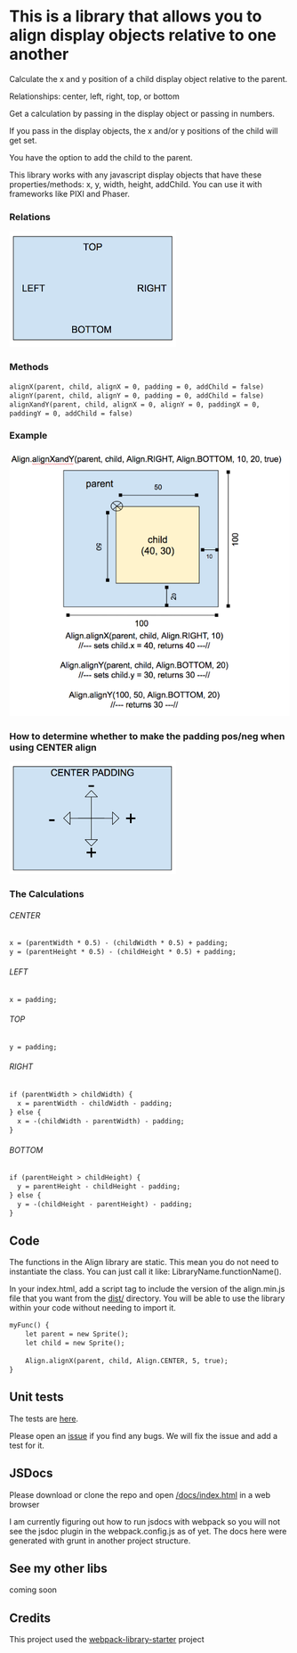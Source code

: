 # This is a library that allows you to align display objects relative to one another
Calculate the x and y position of a child display object relative to the parent. 

Relationships: center, left, right, top, or bottom 

Get a calculation by passing in the display object or passing in numbers. 

If you pass in the display objects, the x and/or y positions of the child will get set. 

You have the option to add the child to the parent.
   
This library works with any javascript display objects that have these properties/methods: x, y, width, height, addChild. You can use it with frameworks like PIXI and Phaser.

### Relations
![Consts](/assets/consts.png)

### Methods
    alignX(parent, child, alignX = 0, padding = 0, addChild = false)
    alignY(parent, child, alignY = 0, padding = 0, addChild = false)
    alignXandY(parent, child, alignX = 0, alignY = 0, paddingX = 0, paddingY = 0, addChild = false)


### Example
![Example](/assets/example.png)

### How to determine whether to make the padding pos/neg when using CENTER align
![Center Padding](/assets/center-padding.png)

### The Calculations
###### CENTER
    x = (parentWidth * 0.5) - (childWidth * 0.5) + padding;
    y = (parentHeight * 0.5) - (childHeight * 0.5) + padding;
###### LEFT
    x = padding;
###### TOP
    y = padding;
###### RIGHT
    if (parentWidth > childWidth) {
      x = parentWidth - childWidth - padding;
    } else {
      x = -(childWidth - parentWidth) - padding;
    }
###### BOTTOM
    if (parentHeight > childHeight) {
      y = parentHeight - childHeight - padding;
    } else {
      y = -(childHeight - parentHeight) - padding;
    }
        
## Code

The functions in the Align library are static. This mean you do not need to instantiate the class. You can just call it like: LibraryName.functionName().

In your index.html, add a script tag to include the version of the align.min.js file that you want from the [dist/](/dist) directory. You will be able to use the library within your code without needing to import it.

    myFunc() {
        let parent = new Sprite();
        let child = new Sprite();

        Align.alignX(parent, child, Align.CENTER, 5, true);
    }    

## Unit tests
The tests are [here](/test/Align.spec.js).

Please open an [issue](https://github.com/genradley/JSDisplayObjectAlignment/issues) if you find any bugs. We will fix the issue and add a test for it.

## JSDocs
Please download or clone the repo and open [/docs/index.html](/docs/index.html) in a web browser

I am currently figuring out how to run jsdocs with webpack so you will not see the jsdoc plugin in the webpack.config.js as of yet. The docs here were generated with grunt in another project structure.  

## See my other libs
coming soon

## Credits
This project used the [webpack-library-starter](https://github.com/krasimir/webpack-library-starter) project